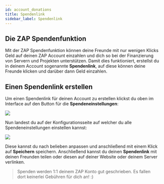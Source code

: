 ```yaml
---
id: account_donations
title: Spendenlink
sidebar_label: Spendenlink
---
```


## Die ZAP Spendenfunktion

Mit der ZAP Spendenfunktion können deine Freunde mit nur wenigen Klicks Geld auf deinen ZAP Account einzahlen und dich so bei der Finanzierung von Servern und Projekten unterstützen. Damit dies funktioniert, erstellst du in deinem Account sogenannte **Spendenlink**, auf diese können deine Freunde klicken und darüber dann Geld einzahlen.

## Einen Spendenlink erstellen

Um einen Spendenlink für deinen Account zu erstellen klickst du oben im Interface auf den Button für die **Spendeneinstellungen**: 

![](https://screensaver01.zap-hosting.com/index.php/s/WgMqnTxgAKEZQpQ/preview)

Nun landest du auf der Konfigurationsseite auf welcher du alle Spendeneinstellungen einstellen kannst: 

![](https://screensaver01.zap-hosting.com/index.php/s/Den38ZCbeo3TSXG/preview)

Diese kannst du nach belieben anpassen und anschließend mit einem Klick auf **Speichern** speichern.
Anschließend kannst du deinen **Spendenlink** mit deinen Freunden teilen oder diesen auf deiner Website oder deinem Server verlinken.

> Spenden werden 1:1 deinem ZAP Konto gut geschrieben. Es fallen dort keinerlei Gebühren für dich an! :)
